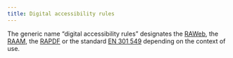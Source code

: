 ```yaml
---
title: Digital accessibility rules
---
```


The generic name &ldquo;digital accessibility rules&rdquo; designates the [RAWeb](../raweb1/index.html), the [RAAM](../raam1/index.html), the [RAPDF](../rapdf1/index.html) or the standard [ EN 301 549](https://www.etsi.org/deliver/etsi_en/301500_301599/301549/03.02.01_60/en_301549v030201p.pdf) depending on the context of use.